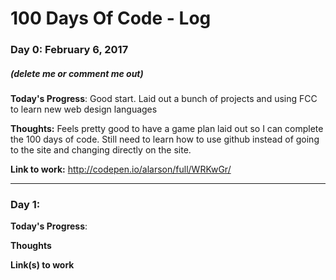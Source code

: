 # 100 Days Of Code - Log

### Day 0: February 6, 2017 
##### (delete me or comment me out)

**Today's Progress**: 
Good start. Laid out a bunch of projects and using FCC to learn new web design languages

**Thoughts:**
Feels pretty good to have a game plan laid out so I can complete the 100 days of code. Still need to learn how to use github instead of going to the site and changing directly on the site.

**Link to work:** 
http://codepen.io/alarson/full/WRKwGr/

---------------------------------------------------------

### Day 1: 

**Today's Progress**: 

**Thoughts** 

**Link(s) to work**
